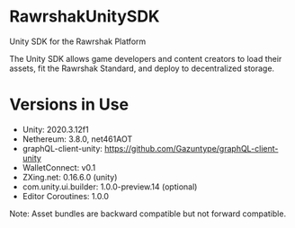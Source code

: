 # RawrshakUnitySDK
Unity SDK for the Rawrshak Platform

The Unity SDK allows game developers and content creators to load their assets,
fit the Rawrshak Standard, and deploy to decentralized storage.

# Versions in Use
- Unity: 2020.3.12f1
- Nethereum: 3.8.0, net461AOT
- graphQL-client-unity: https://github.com/Gazuntype/graphQL-client-unity
- WalletConnect: v0.1
- ZXing.net: 0.16.6.0 (unity)
- com.unity.ui.builder: 1.0.0-preview.14 (optional)
- Editor Coroutines: 1.0.0 

Note: Asset bundles are backward compatible but not forward compatible.
